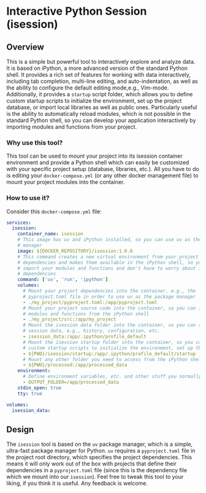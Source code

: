 # Interactive Python Session (isession)

## Overview

This is a simple but powerful tool to interactively explore and analyze data. It
is based on iPython, a more advanced version of the standard Python shell. It
provides a rich set of features for working with data interactively, including
tab completion, multi-line editing, and auto-indentation, as well as the ability
to configure the default editing mode,e.g., Vim-mode. Additionally, it provides
a `startup` script folder, which allows you to define custom startup scripts to
initialize the environment, set up the project database, or import local
libraries as well as public ones. Particularly useful is the ability to
automatically reload modules, which is not possible in the standard Python
shell, so you can develop your application interactively by importing modules
and functions from your project.

### Why use this tool?

This tool can be used to mount your project into its isession container environment
and provide a Python shell which can easily be customized with your specific project
setup (database, libraries, etc.).  All you have to do is editing your
`docker-compose.yml` (or any other docker management file) to mount your project
modules into the container.

### How to use it?

Consider this `docker-compose.yml` file:

```yaml
services:
  isession:
    container_name: isession
    # This image has uv and iPython installed, so you can use uv as the package
    # manager
    image: ${DOCKER_REPOSITORY}/isession:1.0.0
    # This command creates a new virtual environment from your project
    # dependencies and makes them available in the iPython shell, so you can
    # import your modules and functions and don't have to worry about installing
    # dependencies
    command: ['uv', 'run', 'ipython']
    volumes:
      # Mount your project dependencies into the container, e.g., the
      # pyproject.toml file in order to use uv as the package manager
      - ./my_project/pyproject.toml:/app/pyproject.toml
      # Mount your project source code into the container, so you can import your
      # modules and functions from the iPython shell 
      - ./my_project/src:/app/my_project
      # Mount the isession data folder into the container, so you can save your
      # session data, e.g., history, configuration, etc.
      - isession_data:/app/.ipython/profile_default
      # Mount the isession startup folder into the container, so you can define
      # custom startup scripts to initialize the environment, set up the project
      - ${PWD}/isession/startup:/app/.ipython/profile_default/startup
      # Mount any other folder you need to access from the iPython shell
      - ${PWD}/processed:/app/processed_data
    environment:
      # Define environment variables, etc. and other stuff you normally do
      - OUTPUT_FOLDER=/app/processed_data
    stdin_open: true
    tty: true

volumes:
  isession_data:
  ```

## Design

The `isession` tool is based on the `uv` package manager, which is a simple,
ultra-fast package manager for Python. `uv` requires a `pyproject.toml` file in
the project root directory, which specifies the project dependencies. This means
it will only work out of the box with projects that define their dependencies in
a `pyproject.toml` file (since this is the dependency file which we mount into
our `isession`). Feel free to tweak this tool to your liking, if you think it is
useful. Any feedback is welcome.
